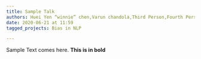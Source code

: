 ```yaml
---
title: Sample Talk
authors: Huei Yen “winnie” chen,Varun chandola,Third Person,Fourth Person
date: 2020-06-21 at 11:59
tagged_projects: Bias in NLP

---
```


<p>Sample Text comes here. <strong>This is in bold</strong></p>